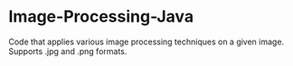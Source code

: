 # Image-Processing-Java

Code that applies various image processing techniques on a given image. Supports .jpg and .png formats.
